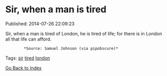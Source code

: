 
# Sir, when a man is tired 

Published: 2014-07-26 22:09:23

Sir, when a man is tired of London, he is tired of life; for there is in London all that life can afford.

            *Source: Samuel Johnson (via pipobscure)*

Tags: [sir](tag-sir.md) [tired](tag-tired.md) [london](tag-london.md)

[Go Back to Index](index.md)
